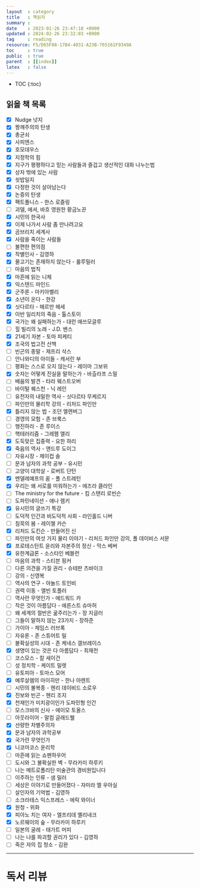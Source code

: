```yaml
---
layout  : category
title   : 책읽자
summary : 
date    : 2023-01-26 23:47:18 +0900
updated : 2024-02-26 23:32:03 +0900
tag     : reading
resource: F5/D65F08-17B4-4031-A23B-765161F9349A
toc     : true
public  : true
parent  : [[index]] 
latex   : false
---
```

* TOC
{:toc}

## 읽을 책 목록
- [x] Nudge 넛지
- [x] 짱깨주의의 탄생
- [x] 총균쇠
- [x] 사피엔스
- [x] 호모데우스
- [x] 지정학의 힘
- [x] 지구가 평평하다고 믿는 사람들과 즐겁고 생산적인 대화 나누는법
- [x] 상자 밖에 있는 사람
- [x] 쇳밥일지
- [x] 다정한 것이 살아남는다
- [x] 논증의 탄생
- [x] 팩트풀니스 - 한스 로즐링
- [ ] 괴델, 에셔, 바흐 영원한 황금노끈
- [x] 시민의 한국사
- [x] 이제 나가서 사람 좀 만나려고요 
- [x] 곰브리치 세계사
- [x] 사람을 죽이는 사람들
- [ ] 불편한 편의점
- [x] 작별인사 - 김영하
- [x] 물고기는 존재하지 않는다 - 룰루밀러
- [ ] 마음의 법칙
- [x] 마흔에 읽는 니체
- [x] 익스텐드 마인드
- [x] 군주론 - 마키아밸리
- [x] 소년이 온다 - 한강 
- [x] 싯다르타 - 헤르만 헤세
- [x] 이반 일리치의 죽음 - 톨스토이
- [x] 국가는 왜 실패하는가 - 대런 애쓰모글루
- [ ] 힐 빌리의 노래 - J.D. 밴스
- [x] 21세기 자본 - 토마 피케티
- [x] 조국의 법고전 산책
- [ ] 빈곤의 종말 - 제프리 삭스
- [ ] 안나와디의 아이들 - 캐서린 부
- [ ] 평화는 스스로 오지 않는다 - 레이마 그보위
- [x] 숫자는 어떻게 진실을 말하는가 - 바츨라프 스밀
- [ ] 배움의 발견 - 타라 웨스트오버
- [ ] 바이털 퀘스천 - 닉 레인
- [ ] 유전자의 내밀한 역사 - 싯다르타 무케르지
- [ ] 파인만의 물리학 강의 - 리처드 파인만
- [x] 틀리지 않는 법 - 조던 엘렌버그
- [ ] 경영의 모험 - 존 브룩스
- [ ] 행진하라 - 존 루이스
- [ ] 핵테러리즘 - 그레헴 앨리
- [x] 도둑맞은 집중력 - 요한 하리
- [x] 죽음의 역사 - 앤드루 도이그
- [ ] 자유시장 - 제이컵 솔
- [ ] 문과 남자의 과학 공부 - 유시민
- [ ] 고양이 대학살 - 로버트 단턴
- [x] 멘델레예프의 꿈 - 폴 스트레턴
- [x] 우리는 왜 서로를 미워하는가 - 에즈라 클라인
- [ ] The ministry for the future - 킴 스탠리 로빈슨
- [ ] 도파민네이션 - 애나 렘키
- [x] 유시민의 글쓰기 특강
- [ ] 도덕적 인간과 비도덕적 사회 - 라인홀드 니버
- [ ] 침묵의 봄 - 레이첼 카슨
- [x] 리처드 도킨슨 - 만들어진 신
- [ ] 파인만의 여섯 가지 물리 이야기 - 리처드 파인만 강의, 폴 데이비스 서문
- [x] 프로테스탄트 윤리와 자본주의 정신 - 막스 베버
- [x] 유한계급론 - 소스타인 베블런
- [ ] 마음의 과학 - 스티븐 핑커
- [ ] 다른 의견을 가질 권리 - 슈테판 츠바이크
- [ ] 강의 - 신영복
- [ ] 역사의 연구 - 아놀드 토인비
- [ ] 권력 이동 - 앨빈 토플러
- [ ] 역사란 무엇인가 - 에드워드 카
- [ ] 작은 것이 아름답다 - 에른스트 슈마허
- [ ] 왜 세계의 절반은 굶주리는가 - 장 지글러
- [ ] 그들이 말하지 않는 23가지 - 장하준
- [ ] 가이아 - 제임스 러브록
- [ ] 자유론 - 존 스튜어트 밀
- [ ] 불확실성의 시대 - 존 케네스 갤브레이스
- [x] 생명이 있는 것은 다 아름답다 - 최재천
- [ ] 코스모스 - 칼 세이건
- [ ] 성 정치학 - 케이트 밀렛
- [ ] 유토피아 - 토마스 모어
- [x] 예루살렘의 아이히만 - 한나 아렌트
- [ ] 시민의 불복종 - 헨리 데이비드 소로우
- [x] 진보와 빈곤 - 헨리 조지
- [x] 천재인가 미치광이인가 도파민형 인간
- [ ] 모스크바의 신사 - 에이모 토올스
- [ ] 아웃라이어 - 말컴 글래드웰
- [x] 선량한 차별주의자
- [x] 문과 남자의 과학공부
- [x] 국가란 무엇인가
- [x] 니코마코스 윤리학
- [ ] 마흔에 읽는 쇼펜하우어
- [ ] 도시와 그 불확실한 벽 - 무라카미 하루키
- [ ] 나는 메트로폴리탄 미술관의 경비원입니다
- [ ] 이주하는 인류 - 샘 밀러
- [ ] 세상은 이야기로 만들어졌다 - 자미라 엘 우아실
- [ ] 살인자의 기억법 - 김영하
- [ ] 소크라테스 익스프레스 - 에릭 와이너
- [x] 원청 - 위화
- [x] 피아노 치는 여자 - 엘프리데 옐리네크
- [x] 노르웨이의 숲 - 무라카미 하루키
- [ ] 일본의 굴레 - 태가트 머피
- [ ] 나는 나를 파괴할 권리가 있다 - 김영하
- [ ] 죽은 자의 집 청소 - 김완

--- 

# 독서 리뷰

